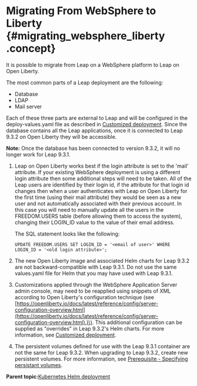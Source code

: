 # Migrating From WebSphere to Liberty {#migrating_websphere_liberty .concept}

It is possible to migrate from Leap on a WebSphere platform to Leap on Open Liberty.

The most common parts of a Leap deployment are the following:

-   Database
-   LDAP
-   Mail server

Each of these three parts are external to Leap and will be configured in the deploy-values.yaml file as described in [Customized deployment](openliberty_customized_deploy.md). Since the database contains all the Leap applications, once it is connected to Leap 9.3.2 on Open Liberty they will be accessible.

**Note:** Once the database has been connected to version 9.3.2, it will no longer work for Leap 9.3.1.

1.  Leap on Open Liberty works best if the login attribute is set to the 'mail' attribute. If your existing WebSphere deployment is using a different login attribute then some additional steps will need to be taken. All of the Leap users are identified by their login id, if the attribute for that login id changes then when a user authenticates with Leap on Open Liberty for the first time \(using their mail attribute\) they would be seen as a new user and not automatically associated with their previous account. In this case you will need to manually update all the users in the FREEDOM.USERS table \(before allowing them to access the system\), changing their LOGIN\_ID value to the value of their email address.

    The SQL statement looks like the following:

    ``` {#codeblock_ryg_npb_hxb}
    UPDATE FREEDOM.USERS SET LOGIN_ID = '<email of user>' WHERE LOGIN_ID = '<old login attribute>';
    ```

2.  The new Open Liberty image and associated Helm charts for Leap 9.3.2 are not backward-compatible with Leap 9.3.1. Do not use the same values.yaml file for Helm that you may have used with Leap 9.3.1.
3.  Customizations applied through the WebSphere Application Server admin console, may need to be reapplied using snippets of XML according to Open Liberty's configuration technique \(see [https://openliberty.io/docs/latest/reference/config/server-configuration-overview.html](https://openliberty.io/docs/latest/reference/config/server-configuration-overview.html).)\). This additional configuration can be supplied as "overrides" in Leap 9.3.2's Helm charts. For more information, see [Customized deployment](openliberty_customized_deploy.md).
4.  The persistent volumes defined for use with the Leap 9.3.1 container are not the same for Leap 9.3.2. When upgrading to Leap 9.3.2, create new persistent volumes. For more information, see [Prerequisite - Specifying persistant volumes](deploy_container_kubernetes_openliberty.md#section_f4f_24s_gxb).

**Parent topic:**[Kubernetes Helm deployment](kubernetes_helm_deployment.md)

